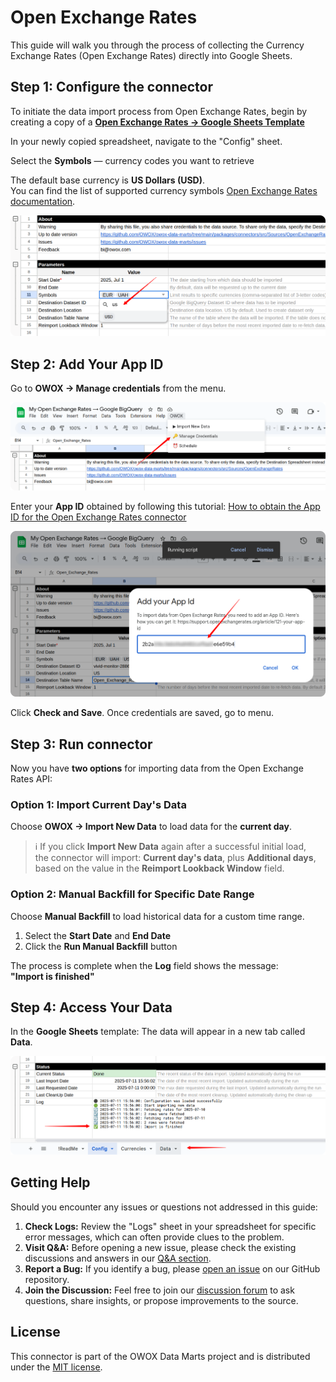 # Open Exchange Rates

This guide will walk you through the process of collecting the Currency Exchange Rates (Open Exchange Rates) directly into Google Sheets.

## Step 1: Configure the connector

To initiate the data import process from Open Exchange Rates, begin by creating a copy of a [**Open Exchange Rates → Google Sheets Template**](https://docs.google.com/spreadsheets/d/1rvjCh_aGAcYgZRPzrePhkginVH6pJ5GoyN51z5HJD_I/copy)

In your newly copied spreadsheet, navigate to the "Config" sheet.

Select the **Symbols** — currency codes you want to retrieve

The default base currency is **US Dollars (USD)**.  
You can find the list of supported currency symbols [Open Exchange Rates documentation](https://docs.openexchangerates.org/reference/supported-currencies).

![Open Exchange Rates Currency](./res/openrates_currency.png)

## Step 2: Add Your App ID

Go to **OWOX → Manage credentials** from the menu.

![Open Exchange Rates Credentials](./res/openrates_credentials.png)

Enter your **App ID** obtained by following this tutorial:  [How to obtain the App ID for the Open Exchange Rates connector](/packages/connectors/src/Sources/OpenExchangeRates/CREDENTIALS.md)

![Open Exchange Rates App ID](./res/openrates_appid.png)

Click **Check and Save**. Once credentials are saved, go to menu.

## Step 3: Run connector

Now you have **two options** for importing data from the Open Exchange Rates API:

### Option 1: Import Current Day's Data

Choose **OWOX → Import New Data** to load data for the **current day**.

> ℹ️ If you click **Import New Data** again after a successful initial load,  
> the connector will import: **Current day's data**, plus **Additional days**, based on the value in the **Reimport Lookback Window** field.

### Option 2: Manual Backfill for Specific Date Range

Choose **Manual Backfill** to load historical data for a custom time range.

1. Select the **Start Date** and **End Date**  
2. Click the **Run Manual Backfill** button

The process is complete when the **Log** field shows the message:  
**"Import is finished"**  

## Step 4: Access Your Data

In the **Google Sheets** template:
The data will appear in a new tab called **Data**.  

![Open Exchange Rates Finished](./res/openrates_finished.png)

## Getting Help

Should you encounter any issues or questions not addressed in this guide:

1. **Check Logs:** Review the "Logs" sheet in your spreadsheet for specific error messages, which can often provide clues to the problem.
2. **Visit Q&A:** Before opening a new issue, please check the existing discussions and answers in our [Q&A section](https://github.com/OWOX/owox-data-marts/discussions/categories/q-a).
3. **Report a Bug:** If you identify a bug, please [open an issue](https://github.com/OWOX/owox-data-marts/issues) on our GitHub repository.
4. **Join the Discussion:** Feel free to join our [discussion forum](https://github.com/OWOX/owox-data-marts/discussions) to ask questions, share insights, or propose improvements to the source.

## License

This connector is part of the OWOX Data Marts project and is distributed under the [MIT license](/licenses/MIT.md).
